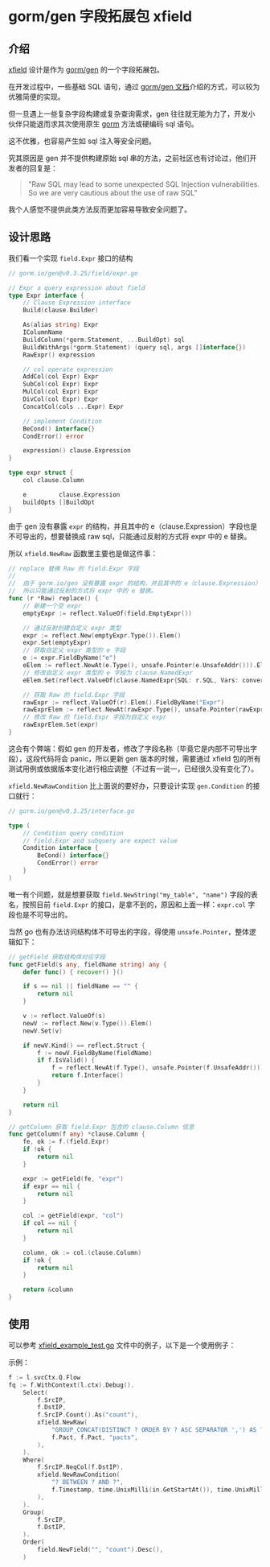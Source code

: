 # gorm/gen 字段拓展包 xfield

## 介绍

[xfield](https://github.com/sliveryou/micro-pkg/tree/main/xdb/xfield) 设计是作为 [gorm/gen](https://github.com/go-gorm/gen) 的一个字段拓展包。

在开发过程中，一些基础 SQL 语句，通过 [gorm/gen 文档](https://gorm.io/zh_CN/gen/index.html)介绍的方式，可以较为优雅简便的实现。

但一旦遇上一些复杂字段构建或复杂查询需求，gen 往往就无能为力了，开发小伙伴只能退而求其次使用原生 [gorm](https://gorm.io/zh_CN/docs/index.html) 方法或硬编码 sql 语句。

这不优雅，也容易产生如 sql 注入等安全问题。

究其原因是 gen 并不提供构建原始 sql 串的方法，之前社区也有讨论过，他们开发者的回复是：
> "Raw SQL may lead to some unexpected SQL Injection vulnerabilities. So we are very cautious about the use of raw SQL"

我个人感觉不提供此类方法反而更加容易导致安全问题了。

## 设计思路

我们看一个实现 `field.Expr` 接口的结构

```go
// gorm.io/gen@v0.3.25/field/expr.go

// Expr a query expression about field
type Expr interface {
	// Clause Expression interface
	Build(clause.Builder)

	As(alias string) Expr
	IColumnName
	BuildColumn(*gorm.Statement, ...BuildOpt) sql
	BuildWithArgs(*gorm.Statement) (query sql, args []interface{})
	RawExpr() expression

	// col operate expression
	AddCol(col Expr) Expr
	SubCol(col Expr) Expr
	MulCol(col Expr) Expr
	DivCol(col Expr) Expr
	ConcatCol(cols ...Expr) Expr

	// implement Condition
	BeCond() interface{}
	CondError() error

	expression() clause.Expression
}

type expr struct {
	col clause.Column

	e         clause.Expression
	buildOpts []BuildOpt
}
```

由于 gen 没有暴露 `expr` 的结构，并且其中的 e（clause.Expression）字段也是不可导出的，想要替换成 raw sql，只能通过反射的方式将 expr 中的 e 替换。

所以 `xfield.NewRaw` 函数里主要也是做这件事：

```go
// replace 替换 Raw 的 field.Expr 字段
//
//	由于 gorm.io/gen 没有暴露 expr 的结构，并且其中的 e（clause.Expression）字段也是不可导出的，
//	所以只能通过反射的方式将 expr 中的 e 替换。
func (r *Raw) replace() {
	// 新建一个空 expr
	emptyExpr := reflect.ValueOf(field.EmptyExpr())

	// 通过反射创建自定义 expr 类型
	expr := reflect.New(emptyExpr.Type()).Elem()
	expr.Set(emptyExpr)
	// 获取自定义 expr 类型的 e 字段
	e := expr.FieldByName("e")
	eElem := reflect.NewAt(e.Type(), unsafe.Pointer(e.UnsafeAddr())).Elem()
	// 修改自定义 expr 类型的 e 字段为 clause.NamedExpr
	eElem.Set(reflect.ValueOf(clause.NamedExpr{SQL: r.SQL, Vars: convertVars(r.Vars)}))

	// 获取 Raw 的 field.Expr 字段
	rawExpr := reflect.ValueOf(r).Elem().FieldByName("Expr")
	rawExprElem := reflect.NewAt(rawExpr.Type(), unsafe.Pointer(rawExpr.UnsafeAddr())).Elem()
	// 修改 Raw 的 field.Expr 字段为自定义 expr
	rawExprElem.Set(expr)
}
```

这会有个弊端：假如 gen 的开发者，修改了字段名称（毕竟它是内部不可导出字段），这段代码将会 panic，所以更新 gen 版本的时候，需要通过 xfield 包的所有测试用例或依据版本变化进行相应调整（不过有一说一，已经很久没有变化了）。

`xfield.NewRawCondition` 比上面说的要好办，只要设计实现 `gen.Condition` 的接口就行：

```go
// gorm.io/gen@v0.3.25/interface.go

type (
	// Condition query condition
	// field.Expr and subquery are expect value
	Condition interface {
		BeCond() interface{}
		CondError() error
	}
)
```

唯一有个问题，就是想要获取 `field.NewString("my_table", "name")` 字段的表名，按照目前 `field.Expr` 的接口，是拿不到的，原因和上面一样：`expr.col` 字段也是不可导出的。

当然 go 也有办法访问结构体不可导出的字段，得使用 `unsafe.Pointer`，整体逻辑如下：

```go
// getField 获取结构体对应字段
func getField(s any, fieldName string) any {
	defer func() { recover() }()

	if s == nil || fieldName == "" {
		return nil
	}

	v := reflect.ValueOf(s)
	newV := reflect.New(v.Type()).Elem()
	newV.Set(v)

	if newV.Kind() == reflect.Struct {
		f := newV.FieldByName(fieldName)
		if f.IsValid() {
			f = reflect.NewAt(f.Type(), unsafe.Pointer(f.UnsafeAddr())).Elem()
			return f.Interface()
		}
	}

	return nil
}

// getColumn 获取 field.Expr 包含的 clause.Column 信息
func getColumn(f any) *clause.Column {
	fe, ok := f.(field.Expr)
	if !ok {
		return nil
	}

	expr := getField(fe, "expr")
	if expr == nil {
		return nil
	}

	col := getField(expr, "col")
	if col == nil {
		return nil
	}

	column, ok := col.(clause.Column)
	if !ok {
		return nil
	}

	return &column
}
```

## 使用

可以参考 [xfield_example_test.go](xfield_example_test.go) 文件中的例子，以下是一个使用例子：

示例：

```go
f := l.svcCtx.Q.Flow
fq := f.WithContext(l.ctx).Debug().
	Select(
		f.SrcIP,
		f.DstIP,
		f.SrcIP.Count().As("count"),
		xfield.NewRaw(
			"GROUP_CONCAT(DISTINCT ? ORDER BY ? ASC SEPARATOR ',') AS ?",
			f.Pact, f.Pact, "pacts",
		),
	).
	Where(
		f.SrcIP.NeqCol(f.DstIP),
		xfield.NewRawCondition(
			"? BETWEEN ? AND ?",
			f.Timestamp, time.UnixMilli(in.GetStartAt()), time.UnixMilli(in.GetEndAt()),
		), 
	).
	Group(
		f.SrcIP,
		f.DstIP,
	).
	Order(
		field.NewField("", "count").Desc(),
	)
```
